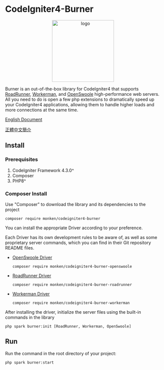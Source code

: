 # CodeIgniter4-Burner

<p align="center">
  <a href="https://ciburner.com/">
    <img src="https://i.imgur.com/YI4RqdP.png" alt="logo" width="200" />
  </a>
</p>

Burner is an out-of-the-box library for CodeIgniter4 that supports [RoadRunner](https://roadrunner.dev/), [Workerman](https://github.com/walkor/workerman), and [OpenSwoole](https://openswoole.com/) high-performance web servers.  All you need to do is open a few php extensions to dramatically speed up your CodeIgniter4 applications, allowing them to handle higher loads and more connections at the same time.

[English Document](https://ciburner.com//en/introduction)

[正體中文簡介](README_zh-TW.md)

## Install

### Prerequisites
1. CodeIgniter Framework 4.3.0^
2. Composer
3. PHP8^

### Composer Install

Use "Composer" to download the library and its dependencies to the project

```
composer require monken/codeigniter4-burner
```

You can install the appropriate Driver according to your preference.

Each Driver has its own development rules to be aware of, as well as some proprietary server commands, which you can find in their Git repository README files.

* [OpenSwoole Driver](https://github.com/monkenWu/CodeIgniter4-Burner-OpenSwoole)

  ```
  composer require monken/codeigniter4-burner-openswoole
  ```
* [RoadRunner Driver](https://github.com/monkenWu/CodeIgniter4-Burner-RoadRunner)

  ```
  composer require monken/codeigniter4-burner-roadrunner
  ```

* [Workerman Driver](https://github.com/monkenWu/CodeIgniter4-Burner-Workerman)

  ```
  composer require monken/codeigniter4-burner-workerman
  ```

After installing the driver, initialize the server files using the built-in commands in the library

```
php spark burner:init [RoadRunner, Workerman, OpenSwoole]
```

## Run
Run the command in the root directory of your project:

```
php spark burner:start
```
